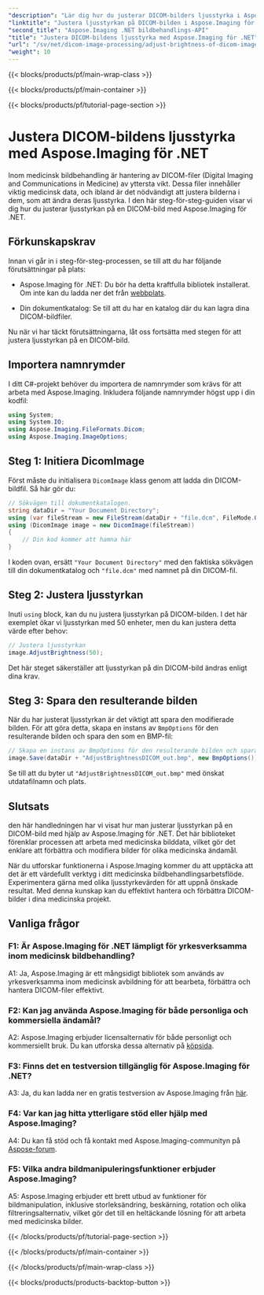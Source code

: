 ```yaml
---
"description": "Lär dig hur du justerar DICOM-bilders ljusstyrka i Aspose.Imaging för .NET. Förbättra medicinska bilder enkelt."
"linktitle": "Justera ljusstyrkan på DICOM-bilden i Aspose.Imaging för .NET"
"second_title": "Aspose.Imaging .NET bildbehandlings-API"
"title": "Justera DICOM-bildens ljusstyrka med Aspose.Imaging för .NET"
"url": "/sv/net/dicom-image-processing/adjust-brightness-of-dicom-image/"
"weight": 10
---
```


{{< blocks/products/pf/main-wrap-class >}}

{{< blocks/products/pf/main-container >}}

{{< blocks/products/pf/tutorial-page-section >}}

# Justera DICOM-bildens ljusstyrka med Aspose.Imaging för .NET

Inom medicinsk bildbehandling är hantering av DICOM-filer (Digital Imaging and Communications in Medicine) av yttersta vikt. Dessa filer innehåller viktig medicinsk data, och ibland är det nödvändigt att justera bilderna i dem, som att ändra deras ljusstyrka. I den här steg-för-steg-guiden visar vi dig hur du justerar ljusstyrkan på en DICOM-bild med Aspose.Imaging för .NET.

## Förkunskapskrav

Innan vi går in i steg-för-steg-processen, se till att du har följande förutsättningar på plats:

- Aspose.Imaging för .NET: Du bör ha detta kraftfulla bibliotek installerat. Om inte kan du ladda ner det från [webbplats](https://releases.aspose.com/imaging/net/).

- Din dokumentkatalog: Se till att du har en katalog där du kan lagra dina DICOM-bildfiler.

Nu när vi har täckt förutsättningarna, låt oss fortsätta med stegen för att justera ljusstyrkan på en DICOM-bild.

## Importera namnrymder

I ditt C#-projekt behöver du importera de namnrymder som krävs för att arbeta med Aspose.Imaging. Inkludera följande namnrymder högst upp i din kodfil:

```csharp
using System;
using System.IO;
using Aspose.Imaging.FileFormats.Dicom;
using Aspose.Imaging.ImageOptions;
```

## Steg 1: Initiera DicomImage

Först måste du initialisera `DicomImage` klass genom att ladda din DICOM-bildfil. Så här gör du:

```csharp
// Sökvägen till dokumentkatalogen.
string dataDir = "Your Document Directory";
using (var fileStream = new FileStream(dataDir + "file.dcm", FileMode.Open, FileAccess.Read))
using (DicomImage image = new DicomImage(fileStream))
{
    // Din kod kommer att hamna här
}
```

I koden ovan, ersätt `"Your Document Directory"` med den faktiska sökvägen till din dokumentkatalog och `"file.dcm"` med namnet på din DICOM-fil.

## Steg 2: Justera ljusstyrkan

Inuti `using` block, kan du nu justera ljusstyrkan på DICOM-bilden. I det här exemplet ökar vi ljusstyrkan med 50 enheter, men du kan justera detta värde efter behov:

```csharp
// Justera ljusstyrkan
image.AdjustBrightness(50);
```

Det här steget säkerställer att ljusstyrkan på din DICOM-bild ändras enligt dina krav.

## Steg 3: Spara den resulterande bilden

När du har justerat ljusstyrkan är det viktigt att spara den modifierade bilden. För att göra detta, skapa en instans av `BmpOptions` för den resulterande bilden och spara den som en BMP-fil:

```csharp
// Skapa en instans av BmpOptions för den resulterande bilden och spara den resulterande bilden.
image.Save(dataDir + "AdjustBrightnessDICOM_out.bmp", new BmpOptions());
```

Se till att du byter ut `"AdjustBrightnessDICOM_out.bmp"` med önskat utdatafilnamn och plats.

## Slutsats

den här handledningen har vi visat hur man justerar ljusstyrkan på en DICOM-bild med hjälp av Aspose.Imaging för .NET. Det här biblioteket förenklar processen att arbeta med medicinska bilddata, vilket gör det enklare att förbättra och modifiera bilder för olika medicinska ändamål.

När du utforskar funktionerna i Aspose.Imaging kommer du att upptäcka att det är ett värdefullt verktyg i ditt medicinska bildbehandlingsarbetsflöde. Experimentera gärna med olika ljusstyrkevärden för att uppnå önskade resultat. Med denna kunskap kan du effektivt hantera och förbättra DICOM-bilder i dina medicinska projekt.

## Vanliga frågor

### F1: Är Aspose.Imaging för .NET lämpligt för yrkesverksamma inom medicinsk bildbehandling?

A1: Ja, Aspose.Imaging är ett mångsidigt bibliotek som används av yrkesverksamma inom medicinsk avbildning för att bearbeta, förbättra och hantera DICOM-filer effektivt.

### F2: Kan jag använda Aspose.Imaging för både personliga och kommersiella ändamål?

A2: Aspose.Imaging erbjuder licensalternativ för både personligt och kommersiellt bruk. Du kan utforska dessa alternativ på [köpsida](https://purchase.aspose.com/buy).

### F3: Finns det en testversion tillgänglig för Aspose.Imaging för .NET?

A3: Ja, du kan ladda ner en gratis testversion av Aspose.Imaging från [här](https://releases.aspose.com/).

### F4: Var kan jag hitta ytterligare stöd eller hjälp med Aspose.Imaging?

A4: Du kan få stöd och få kontakt med Aspose.Imaging-communityn på [Aspose-forum](https://forum.aspose.com/).

### F5: Vilka andra bildmanipuleringsfunktioner erbjuder Aspose.Imaging?

A5: Aspose.Imaging erbjuder ett brett utbud av funktioner för bildmanipulation, inklusive storleksändring, beskärning, rotation och olika filtreringsalternativ, vilket gör det till en heltäckande lösning för att arbeta med medicinska bilder.

{{< /blocks/products/pf/tutorial-page-section >}}

{{< /blocks/products/pf/main-container >}}

{{< /blocks/products/pf/main-wrap-class >}}

{{< blocks/products/products-backtop-button >}}